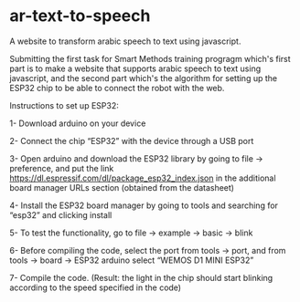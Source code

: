 # ar-text-to-speech
A website to transform arabic speech to text using javascript.

Submitting the first task for Smart Methods training progragm which's first part is to make a website that supports arabic speech to text using javascript, and the second part which's the algorithm for setting up the ESP32 chip to be able to connect the robot with the web.

Instructions to set up ESP32:

1-	Download arduino on your device 

2-	Connect the chip “ESP32” with the device through a USB port

3-	Open arduino and download the ESP32 library by going to file -> preference, and put the link https://dl.espressif.com/dl/package_esp32_index.json in the additional board manager URLs section (obtained from the datasheet)

4-	Install the ESP32 board manager by going to tools and searching for “esp32” and clicking install

5-	To test the functionality, go to file -> example -> basic -> blink

6-	Before compiling the code, select the port from tools -> port, and from tools -> board -> ESP32 arduino select “WEMOS D1 MINI ESP32” 

7-	Compile the code. (Result: the light in the chip should start blinking according to the speed specified in the code)

